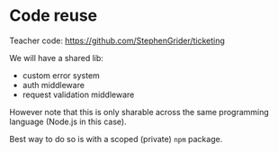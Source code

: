 # Code reuse

Teacher code: https://github.com/StephenGrider/ticketing

We will have a shared lib:

- custom error system
- auth middleware
- request validation middleware

However note that this is only sharable across the same programming language (Node.js in this case).

Best way to do so is with a scoped (private) `npm` package.
